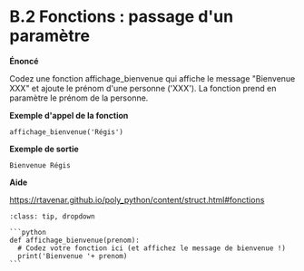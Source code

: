 # B.2 Fonctions : passage d'un paramètre

**Énoncé**

Codez une fonction affichage_bienvenue qui affiche le message "Bienvenue XXX" et ajoute le prénom d'une personne ('XXX'). La fonction prend en paramètre le prénom de la personne.

**Exemple d'appel de la fonction**

```
affichage_bienvenue('Régis')
```

**Exemple de sortie**

```
Bienvenue Régis
```

**Aide**

https://rtavenar.github.io/poly_python/content/struct.html#fonctions

<div id="pad"></div>
            <script>Pythonpad('pad', {'title': 'Testez votre solution ici', 'src': 'def affichage_bienvenue():\n  # Codez votre fonction ici (et affichez le message de bienvenue !)'})</script>


````{admonition} Cliquez ici pour voir la solution
:class: tip, dropdown

```python
def affichage_bienvenue(prenom):
  # Codez votre fonction ici (et affichez le message de bienvenue !)
  print('Bienvenue '+ prenom)
```
````

